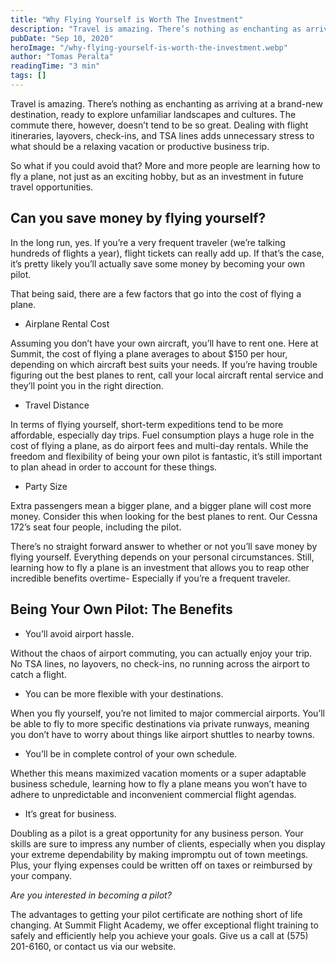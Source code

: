 ```yaml
---
title: "Why Flying Yourself is Worth The Investment"
description: "Travel is amazing. There’s nothing as enchanting as arriving at a brand-new destination, ready to explore unfamiliar landscapes and cultures. The commute there, however, doesn’t tend to be so great. Dealing with flight itineraries, layovers, check-ins, and TSA lines adds unnecessary stress to what should be a relaxing vacation or productive business trip."
pubDate: "Sep 10, 2020"
heroImage: "/why-flying-yourself-is-worth-the-investment.webp"
author: "Tomas Peralta"
readingTime: "3 min"
tags: []
---
```


Travel is amazing. There’s nothing as enchanting as arriving at a brand-new destination, ready to explore unfamiliar landscapes and cultures. The commute there, however, doesn’t tend to be so great. Dealing with flight itineraries, layovers, check-ins, and TSA lines adds unnecessary stress to what should be a relaxing vacation or productive business trip.

So what if you could avoid that? More and more people are learning how to fly a plane, not just as an exciting hobby, but as an investment in future travel opportunities.

## Can you save money by flying yourself?

In the long run, yes. If you’re a very frequent traveler (we’re talking hundreds of flights a year), flight tickets can really add up. If that’s the case, it’s pretty likely you’ll actually save some money by becoming your own pilot.

That being said, there are a few factors that go into the cost of flying a plane.

- Airplane Rental Cost

Assuming you don’t have your own aircraft, you’ll have to rent one. Here at Summit, the cost of flying a plane averages to about $150 per hour, depending on which aircraft best suits your needs. If you’re having trouble figuring out the best planes to rent, call your local aircraft rental service and they’ll point you in the right direction.

- Travel Distance

In terms of flying yourself, short-term expeditions tend to be more affordable, especially day trips. Fuel consumption plays a huge role in the cost of flying a plane, as do airport fees and multi-day rentals. While the freedom and flexibility of being your own pilot is fantastic, it’s still important to plan ahead in order to account for these things.

- Party Size

Extra passengers mean a bigger plane, and a bigger plane will cost more money. Consider this when looking for the best planes to rent. Our Cessna 172’s seat four people, including the pilot.

There’s no straight forward answer to whether or not you’ll save money by flying yourself. Everything depends on your personal circumstances. Still, learning how to fly a plane is an investment that allows you to reap other incredible benefits overtime- Especially if you’re a frequent traveler.

## Being Your Own Pilot: The Benefits

- You’ll avoid airport hassle.

Without the chaos of airport commuting, you can actually enjoy your trip. No TSA lines, no layovers, no check-ins, no running across the airport to catch a flight.

- You can be more flexible with your destinations.

When you fly yourself, you’re not limited to major commercial airports. You’ll be able to fly to more specific destinations via private runways, meaning you don’t have to worry about things like airport shuttles to nearby towns.

- You’ll be in complete control of your own schedule.

Whether this means maximized vacation moments or a super adaptable business schedule, learning how to fly a plane means you won’t have to adhere to unpredictable and inconvenient commercial flight agendas.

- It’s great for business.

Doubling as a pilot is a great opportunity for any business person. Your skills are sure to impress any number of clients, especially when you display your extreme dependability by making impromptu out of town meetings. Plus, your flying expenses could be written off on taxes or reimbursed by your company.

_Are you interested in becoming a pilot?_

The advantages to getting your pilot certificate are nothing short of life changing. At Summit Flight Academy, we offer exceptional flight training to safely and efficiently help you achieve your goals. Give us a call at (575) 201-6160, or contact us via our website.
